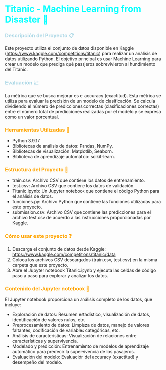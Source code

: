 # <span style="color:cyan"> Titanic - Machine Learning from Disaster :ship:
### <span style="color:lightblue"> Descripción del Proyecto :clipboard:
Este proyecto utiliza el conjunto de datos disponible en Kaggle (https://www.kaggle.com/competitions/titanic) para realizar un análisis de datos utilizando Python. El objetivo principal es usar Machine Learning para crear un modelo que prediga qué pasajeros sobrevivieron al hundimiento del Titanic.

### <span style="color:lightblue"> Evaluación :chart_with_upwards_trend:
La métrica que se busca mejorar es el accuracy (exactitud). Esta métrica se utiliza para evaluar la precisión de un modelo de clasificación. Se calcula dividiendo el número de predicciones correctas (clasificaciones correctas) entre el número total de predicciones realizadas por el modelo y se expresa como un valor porcentual.

### <span style="color:orange"> Herramientas Utilizadas :wrench:
- Python 3.9.17
- Bibliotecas de análisis de datos: Pandas, NumPy.
- Bibliotecas de visualización: Matplotlib, Seaborn.
- Biblioteca de aprendizaje automático: scikit-learn.

### <span style="color:orange"> Estructura del Proyecto :open_file_folder:
- train.csv: Archivo CSV que contiene los datos de entrenamiento.
- test.csv: Archivo CSV que contiene los datos de validación.
- Titanic.ipynb: Un Jupyter notebook que contiene el código Python para el análisis de datos.
- funciones.py: Archivo Python que contiene las funciones utilizadas para este proyecto.
- submission.csv: Archivo CSV que contiene las predicciones para el archivo test.csv de acuerdo a las instrucciones proporcionadas por Kaggle.

### <span style="color:orange"> Cómo usar este proyecto :question:
1. Descarga el conjunto de datos desde Kaggle: https://www.kaggle.com/competitions/titanic/data
2. Coloca los archivos CSV descargados (train.csv, test.csv) en la misma carpeta que este proyecto.
3. Abre el Jupyter notebook Titanic.ipynb y ejecuta las celdas de código paso a paso para explorar y analizar los datos.

### <span style="color:orange"> Contenido del Jupyter notebook :page_facing_up:
El Jupyter notebook proporciona un análisis completo de los datos, que incluye:
- Exploración de datos: Resumen estadístico, visualización de datos, identificación de valores nulos, etc.
- Preprocesamiento de datos: Limpieza de datos, manejo de valores faltantes, codificación de variables categóricas, etc.
- Análisis de características: Visualización de relaciones entre características y supervivencia.
- Modelado y predicción: Entrenamiento de modelos de aprendizaje automático para predecir la supervivencia de los pasajeros.
- Evaluación del modelo: Evaluación del accuracy (exactitud) y desempeño del modelo.
